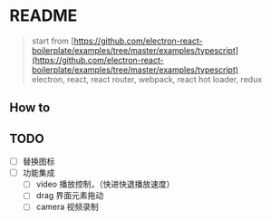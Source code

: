 # README

> start from [https://github.com/electron-react-boilerplate/examples/tree/master/examples/typescript](https://github.com/electron-react-boilerplate/examples/tree/master/examples/typescript)  
> electron, react, react router, webpack, react hot loader, redux

## How to

## TODO

- [ ] 替换图标
- [ ] 功能集成
  - [ ] video 播放控制，（快进快退播放速度）
  - [ ] drag 界面元素拖动
  - [ ] camera 视频录制

